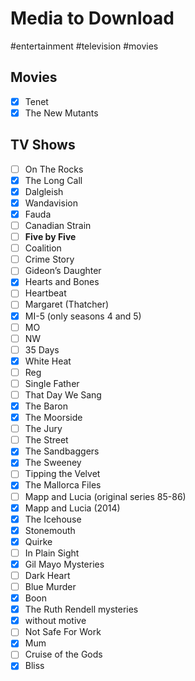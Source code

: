 # Media to Download
#entertainment #television #movies
## Movies
- [x] Tenet
- [x] The New Mutants
## TV Shows
- [ ] On The Rocks
- [x] The Long Call
- [x] Dalgleish
- [x] Wandavision
- [x] Fauda
- [ ] Canadian Strain
- [ ] **Five by Five**
- [ ] Coalition
- [ ] Crime Story
- [ ] Gideon’s Daughter
- [x] Hearts and Bones
- [ ] Heartbeat
- [ ] Margaret (Thatcher)
- [x] MI-5 (only seasons 4 and 5)
- [ ] MO
- [ ] NW
- [ ] 35 Days
- [x] White Heat
- [ ] Reg
- [ ] Single Father
- [ ] That Day We Sang
- [x] The Baron
- [x] The Moorside
- [ ] The Jury
- [ ] The Street
- [x] The Sandbaggers
- [x] The Sweeney
- [ ] Tipping the Velvet
- [x] The Mallorca Files
- [ ] Mapp and Lucia (original series 85-86)
- [x] Mapp and Lucia (2014)
- [x] The Icehouse
- [x] Stonemouth
- [x] Quirke
- [ ] In Plain Sight
- [x] Gil Mayo Mysteries
- [ ] Dark Heart
- [ ] Blue Murder
- [x] Boon
- [x] The Ruth Rendell mysteries
- [x] without motive
- [ ] Not Safe For Work
- [x] Mum
- [ ] Cruise of the Gods
- [x] Bliss
